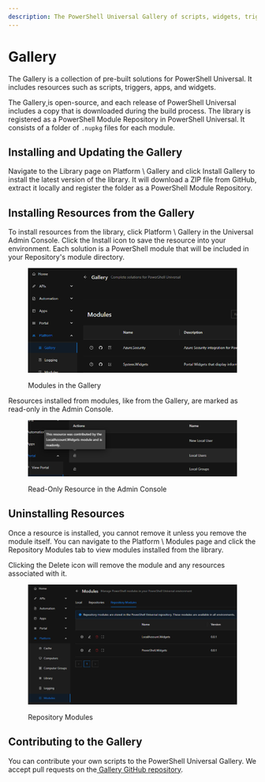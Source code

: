 ```yaml
---
description: The PowerShell Universal Gallery of scripts, widgets, triggers and more.
---
```


# Gallery

The Gallery is a collection of pre-built solutions for PowerShell Universal. It includes resources such as scripts, triggers, apps, and widgets.

The Gallery[ ](https://github.com/ironmansoftware/scripts/issues)is open-source, and each release of PowerShell Universal includes a copy that is downloaded during the build process. The library is registered as a PowerShell Module Repository in PowerShell Universal. It consists of a folder of `.nupkg` files for each module.&#x20;

## Installing and Updating the Gallery

Navigate to the Library page on Platform \ Gallery and click Install Gallery to install the latest version of the library. It will download a ZIP file from GitHub, extract it locally and register the folder as a PowerShell Module Repository.

## Installing Resources from the Gallery

To install resources from the library, click Platform \ Gallery in the Universal Admin Console. Click the Install icon to save the resource into your environment. Each solution is a PowerShell module that will be included in your Repository's module directory.&#x20;

<figure><img src="../.gitbook/assets/image (65).png" alt=""><figcaption><p>Modules in the Gallery</p></figcaption></figure>

Resources installed from modules, like from the Gallery, are marked as read-only in the Admin Console.&#x20;

<figure><img src="../.gitbook/assets/image (1) (1) (1) (1) (1).png" alt=""><figcaption><p>Read-Only Resource in the Admin Console</p></figcaption></figure>

## Uninstalling Resources

Once a resource is installed, you cannot remove it unless you remove the module itself. You can navigate to the Platform \ Modules page and click the Repository Modules tab to view modules installed from the library.&#x20;

Clicking the Delete icon will remove the module and any resources associated with it.&#x20;

<figure><img src="../.gitbook/assets/image (2) (1) (1) (1).png" alt=""><figcaption><p>Repository Modules</p></figcaption></figure>

## Contributing to the Gallery

You can contribute your own scripts to the PowerShell Universal Gallery. We accept pull requests on the[ Gallery GitHub repository](https://github.com/ironmansoftware/scripts).&#x20;
